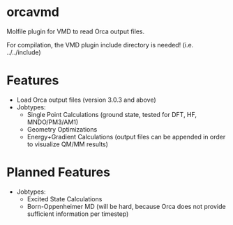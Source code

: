 # orcavmd

Molfile plugin for VMD to read Orca output files.

For compilation, the VMD plugin include directory is needed! (i.e. ../../include)

# Features
- Load Orca output files (version 3.0.3 and above)
- Jobtypes:
  * Single Point Calculations (ground state, tested for DFT, HF, MNDO/PM3/AM1)
  * Geometry Optimizations
  * Energy+Gradient Calculations (output files can be appended in order to visualize QM/MM results)

# Planned Features
- Jobtypes:
  * Excited State Calculations
  * Born-Oppenheimer MD (will be hard, because Orca does not provide sufficient information per timestep)
